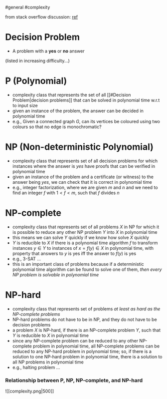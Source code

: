 #general #complexity

from stack overflow discussion: [ref](https://stackoverflow.com/questions/1857244/what-are-the-differences-between-np-np-complete-and-np-hard)

# Decision Problem
- A problem with a **yes** or **no** answer

(listed in increasing difficulty...)
# P (Polynomial)
- complexity class that represents the set of all [[#Decision Problem|decision problems]] that can be solved in polynomial time w.r.t to input size
- given an instance of the problem, the answer can be decided in polynomial time
- e.g., Given a connected graph $G$, can its vertices be coloured using two colours so that no edge is monochromatic?
# NP (Non-deterministic Polynomial)

- complexity class that represents set of all decision problems for which instances where the answer is *yes* have proofs that can be verified in polynomial time
- given an instance of the problem and a certificate (or witness) to the answer being *yes*, we can check that it is correct in polynomial time
- e.g., integer factorization, where we are given $m$ and $n$ and we need to find an integer *f* with $1 < f < m$, such that $f$ divides $n$
# NP-complete
- complexity class that represents set of all problems $X$ in NP for which it is possible to reduce any other NP problem $Y$ into $X$ in polynomial time
- this means we can solve $Y$ quickly if we know how solve $X$ quickly
- $Y$ is reducible to $X$ if there is a polynomial time algorithm $f$ to transform instances $y \in Y$ to instances of $x=f(y) \in X$ in polynomial time, with property that answers to $y$ is yes iff the answer to $f(y)$ is yes
- e.g., 3-SAT ...
- this is an important class of problems because if a deterministic polynomial time algorithm can be found to solve one of them, *then every NP problem is solvable in polynomial time*
# NP-hard
- complexity class that represents set of problems *at least as hard as the NP-complete problems*
- NP-hard problems do not have to be in NP, and they do not have to be decision problems
- a problem $X$ is NP-hard, if there is an NP-complete problem $Y$, such that $Y$ is reducible to $X$ in polynomial time 
- since any NP-complete problem can be reduced to any other NP-complete problem in polynomial time, all NP-complete problems can be reduced to any NP-hard problem in polynomial time; so, if there is a solution to one NP-hard problem in polynomial time, there is a solution to all NP problems in polynomial time
- e.g., halting problem ...

### Relationship between P, NP, NP-complete, and NP-hard

![[complexity.png|500]]